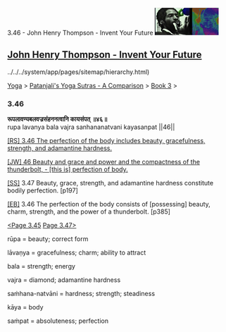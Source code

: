 3.46 - John Henry Thompson - Invent Your Future [![John Henry Thompson - Invent Your Future](../../../_/rsrc/1329567069254/config/customLogo.gif-revision=6.png)](../../../index.html)

[John Henry Thompson - Invent Your Future](../../../index.html)
---------------------------------------------------------------

../../../system/app/pages/sitemap/hierarchy.html)
    

[Yoga](../../../yoga.html)‎ > ‎[Patanjali's Yoga Sutras - A Comparison](../../patanjani.html)‎ > ‎[Book 3](../book-3.html)‎ > ‎

### 3.46

**रूपलावण्यबलवज्रसंहननत्वानि कायसंपत् ॥४६॥**  
rupa lavanya bala vajra sanhananatvani kayasanpat ||46||  
  
  
[\[RS\] 3.46 The perfection of the body includes beauty, gracefulness, strength, and adamantine hardness.](http://www.ashtangayoga.info/source-texts/yoga-sutra-patanjali/chapter-3/item/rupa-lavanya-bala-vajra-sanhananatvani-kayasanpat/)  
  
[\[JW\] 46 Beauty and grace and power and the compactness of the thunderbolt, - \[this is\] perfection of body.](http://books.google.com/books?id=YzFImjtOxUwC&pg=PA280&ci=168%2C591%2C742%2C61&source=bookclip)  
  
[\[SS\]](http://www.amazon.com/Yoga-Sutras-Patanjali-Commentary-Satchidananda/dp/0932040381) 3.47 Beauty, grace, strength, and adamantine hardness constitute bodily perfection. \[p197\]  
  
[\[EB\]](http://www.amazon.com/Yoga-Sutras-Patanjali-Translation-Commentary/dp/0865477361/ref=sr_1_1?ie=UTF8&s=books&qid=1250508322&sr=1-1) 3.46 The perfection of the body consists of \[possessing\] beauty, charm, strength, and the power of a thunderbolt. \[p385\]  
  
  
[<Page 3.45](345.html)  [Page 3.47>](347.html)  

rūpa = beauty; correct form  
  
lāvaṇya = gracefulness; charm; ability to attract  
  
bala = strength; energy  
  
vajra = diamond; adamantine hardness  
  
saṁhana-natvāni = hardness; strength; steadiness  
  
kāya = body  
  
saṁpat = absoluteness; perfection  

